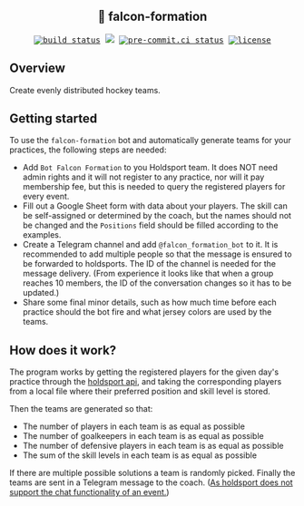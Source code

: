 ## <div align="center">🦅 falcon-formation</div>
<div align="center">
    <kbd>
        <a href="https://github.com/daniel-mizsak/falcon-formation/actions/workflows/ci.yml" target="_blank"><img src="https://github.com/daniel-mizsak/falcon-formation/actions/workflows/ci.yml/badge.svg" alt="build status"></a>
        <a href="https://codecov.io/gh/daniel-mizsak/falcon-formation" target="_blank"><img src="https://codecov.io/gh/daniel-mizsak/falcon-formation/graph/badge.svg?token=YLG2N7W3O1"/></a>
        <a href="https://results.pre-commit.ci/latest/github/daniel-mizsak/falcon-formation/main" target="_blank"><img src="https://results.pre-commit.ci/badge/github/daniel-mizsak/falcon-formation/main.svg" alt="pre-commit.ci status"></a>
        <a href="https://img.shields.io/github/license/daniel-mizsak/falcon-formation" target="_blank"><img src="https://img.shields.io/github/license/daniel-mizsak/falcon-formation" alt="license"></a>
    </kbd>
</div>


## Overview
Create evenly distributed hockey teams.


## Getting started
To use the `falcon-formation` bot and automatically generate teams for your practices, the following steps are needed:
- Add `Bot Falcon Formation` to you Holdsport team. It does NOT need admin rights and it will not register to any practice, nor will it pay membership fee, but this is needed to query the registered players for every event.
- Fill out a Google Sheet form with data about your players. The skill can be self-assigned or determined by the coach, but the names should not be changed and the `Positions` field should be filled according to the examples.
- Create a Telegram channel and add `@falcon_formation_bot` to it. It is recommended to add multiple people so that the message is ensured to be forwarded to holdsports. The ID of the channel is needed for the message delivery. (From experience it looks like that when a group reaches 10 members, the ID of the conversation changes so it has to be updated.)
- Share some final minor details, such as how much time before each practice should the bot fire and what jersey colors are used by the teams.


## How does it work?
The program works by getting the registered players for the given day's practice through the [holdsport api](https://github.com/Holdsport/holdsport-api), and taking the corresponding players from a local file where their preferred position and skill level is stored.

Then the teams are generated so that:
- The number of players in each team is as equal as possible
- The number of goalkeepers in each team is as equal as possible
- The number of defensive players in each team is as equal as possible
- The sum of the skill levels in each team is as equal as possible

If there are multiple possible solutions a team is randomly picked.
Finally the teams are sent in a Telegram message to the coach. ([As holdsport does not support the chat functionality of an event.](https://github.com/Holdsport/holdsport-api/issues/20))
